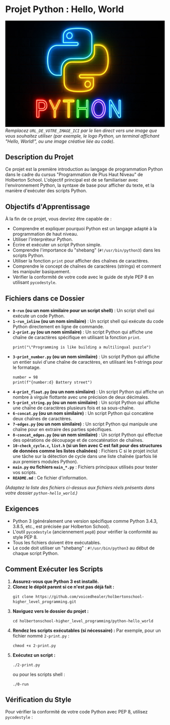 # Projet Python : Hello, World

![Image Représentant Python Hello World](https://github.com/voicedhealer/holbertonschool-higher_level_programming/blob/main/python-hello_world/assets_task_01jszk0ex8e6manstat6hrhwpd_1745890688_img_0.webp)
*Remplacez `URL_DE_VOTRE_IMAGE_ICI` par le lien direct vers une image que vous souhaitez utiliser (par exemple, le logo Python, un terminal affichant "Hello, World!", ou une image créative liée au code).*

## Description du Projet

Ce projet est la première introduction au langage de programmation Python dans le cadre du cursus "Programmation de Plus Haut Niveau" de Holberton School. L'objectif principal est de se familiariser avec l'environnement Python, la syntaxe de base pour afficher du texte, et la manière d'exécuter des scripts Python.

## Objectifs d'Apprentissage

À la fin de ce projet, vous devriez être capable de :

*   Comprendre et expliquer pourquoi Python est un langage adapté à la programmation de haut niveau.
*   Utiliser l'interpréteur Python.
*   Écrire et exécuter un script Python simple.
*   Comprendre l'importance du "shebang" (`#!/usr/bin/python3`) dans les scripts Python.
*   Utiliser la fonction `print` pour afficher des chaînes de caractères.
*   Comprendre le concept de chaînes de caractères (strings) et comment les manipuler basiquement.
*   Vérifier la conformité de votre code avec le guide de style PEP 8 en utilisant `pycodestyle`.

## Fichiers dans ce Dossier

*   **`0-run` (ou un nom similaire pour un script shell)** : Un script shell qui exécute un code Python.
*   **`1-run_inline` (ou un nom similaire)** : Un script shell qui exécute du code Python directement en ligne de commande.
*   **`2-print.py` (ou un nom similaire)** : Un script Python qui affiche une chaîne de caractères spécifique en utilisant la fonction `print`.
    ```
    print("\"Programming is like building a multilingual puzzle")
    ```
*   **`3-print_number.py` (ou un nom similaire)** : Un script Python qui affiche un entier suivi d'une chaîne de caractères, en utilisant les f-strings pour le formatage.
    ```
    number = 98
    print(f"{number:d} Battery street")
    ```
*   **`4-print_float.py` (ou un nom similaire)** : Un script Python qui affiche un nombre à virgule flottante avec une précision de deux décimales.
*   **`5-print_string.py` (ou un nom similaire)** : Un script Python qui affiche une chaîne de caractères plusieurs fois et sa sous-chaîne.
*   **`6-concat.py` (ou un nom similaire)** : Un script Python qui concatène deux chaînes de caractères.
*   **`7-edges.py` (ou un nom similaire)** : Un script Python qui manipule une chaîne pour en extraire des parties spécifiques.
*   **`8-concat_edges.py` (ou un nom similaire)** : Un script Python qui effectue des opérations de découpage et de concaténation de chaînes.
*   **`10-check_cycle.c`, `list.h` (si un lien avec C est fait pour des structures de données comme les listes chaînées)** : Fichiers C si le projet inclut une tâche sur la détection de cycle dans une liste chaînée (parfois lié aux premiers modules Python).
*   **`main.py` ou fichiers `main_*.py`** : Fichiers principaux utilisés pour tester vos scripts.
*   **`README.md`** : Ce fichier d'information.

*(Adaptez la liste des fichiers ci-dessus aux fichiers réels présents dans votre dossier `python-hello_world`.)*

## Exigences

*   Python 3 (généralement une version spécifique comme Python 3.4.3, 3.8.5, etc., est précisée par Holberton School).
*   L'outil `pycodestyle` (anciennement `pep8`) pour vérifier la conformité au style PEP 8.
*   Tous les fichiers doivent être exécutables.
*   Le code doit utiliser un "shebang" : `#!/usr/bin/python3` au début de chaque script Python.

## Comment Exécuter les Scripts

1.  **Assurez-vous que Python 3 est installé.**
2.  **Clonez le dépôt parent si ce n'est pas déjà fait :**
    ```
    git clone https://github.com/voicedhealer/holbertonschool-higher_level_programming.git
    ```
3.  **Naviguez vers le dossier du projet :**
    ```
    cd holbertonschool-higher_level_programming/python-hello_world
    ```
4.  **Rendez les scripts exécutables (si nécessaire) :**
    Par exemple, pour un fichier nommé `2-print.py` :
    ```
    chmod +x 2-print.py
    ```
5.  **Exécutez un script :**
    ```
    ./2-print.py
    ```
    ou pour les scripts shell :
    ```
    ./0-run
    ```

## Vérification du Style

Pour vérifier la conformité de votre code Python avec PEP 8, utilisez `pycodestyle` :
